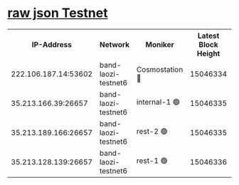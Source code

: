 
[raw json Testnet](https://rpc-check.bandt.stavr.tech/bandt/rpcbandt_result.json)
=

<table><tr><th>IP-Address</th><th>Network</th><th>Moniker</th><th>Latest Block Height</th><th>Earliest Block Height</th><th>Catching Up</th><th>Tx Index</th><th>Voting Power</th><th>Scan Time</th></tr><tr><td>222.106.187.14:53602</td><td>band-laozi-testnet6</td><td>Cosmostation 🔴</td><td>15046334</td><td>13177501</td><td>False</td><td>on</td><td>2203623</td><td>2024-01-20T18:07:17.194387824UTC</td></tr><tr><td>35.213.166.39:26657</td><td>band-laozi-testnet6</td><td>internal-1 🟢</td><td>15046335</td><td>14946335</td><td>False</td><td>on</td><td>0</td><td>2024-01-20T18:07:18.143952105UTC</td></tr><tr><td>35.213.189.166:26657</td><td>band-laozi-testnet6</td><td>rest-2 🟢</td><td>15046335</td><td>14946335</td><td>False</td><td>on</td><td>0</td><td>2024-01-20T18:07:19.048156819UTC</td></tr><tr><td>35.213.128.139:26657</td><td>band-laozi-testnet6</td><td>rest-1 🟢</td><td>15046336</td><td>14946335</td><td>False</td><td>on</td><td>0</td><td>2024-01-20T18:07:19.955293130UTC</td></tr></table>
